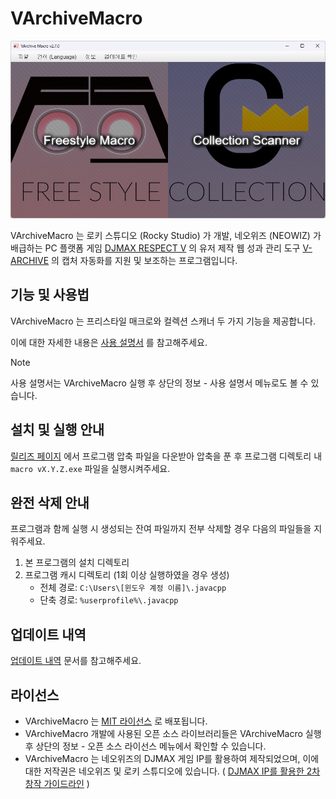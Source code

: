 # VArchiveMacro

![Screenshot](https://github.com/johypark97/VArchiveMacro/blob/main/doc/img/readme.png)

VArchiveMacro 는 로키 스튜디오 (Rocky Studio) 가 개발, 네오위즈 (NEOWIZ) 가 배급하는 PC 플랫폼 게임 [DJMAX RESPECT V](https://store.steampowered.com/app/960170/DJMAX_RESPECT_V/) 의 유저 제작 웹 성과 관리 도구 [V-ARCHIVE](https://v-archive.net/) 의 캡처 자동화를 지원 및 보조하는 프로그램입니다.

## 기능 및 사용법

VArchiveMacro 는 프리스타일 매크로와 컬렉션 스캐너 두 가지 기능을 제공합니다.

이에 대한 자세한 내용은 [사용 설명서](https://github.com/johypark97/VArchiveMacro/blob/main/doc/manual.md) 를 참고해주세요.

> [!NOTE]
>
> 사용 설명서는 VArchiveMacro 실행 후 상단의 정보 - 사용 설명서 메뉴로도 볼 수 있습니다.

## 설치 및 실행 안내

[릴리즈 페이지](https://github.com/johypark97/VArchiveMacro/releases) 에서 프로그램 압축 파일을 다운받아 압축을 푼 후 프로그램 디렉토리 내 `macro vX.Y.Z.exe` 파일을 실행시켜주세요.

## 완전 삭제 안내

프로그램과 함께 실행 시 생성되는 잔여 파일까지 전부 삭제할 경우 다음의 파일들을 지워주세요.

1. 본 프로그램의 설치 디렉토리
1. 프로그램 캐시 디렉토리 (1회 이상 실행하였을 경우 생성)
   - 전체 경로: `C:\Users\[윈도우 계정 이름]\.javacpp`
   - 단축 경로: `%userprofile%\.javacpp`

## 업데이트 내역

[업데이트 내역](https://github.com/johypark97/VArchiveMacro/blob/main/doc/version_history.md) 문서를 참고해주세요.

## 라이선스

- VArchiveMacro 는 [MIT 라이선스](LICENSE) 로 배포됩니다.
- VArchiveMacro 개발에 사용된 오픈 소스 라이브러리들은 VArchiveMacro 실행 후 상단의 정보 - 오픈 소스 라이선스 메뉴에서 확인할 수 있습니다.
- VArchiveMacro 는 네오위즈의 DJMAX 게임 IP를 활용하여 제작되었으며, 이에 대한 저작권은 네오위즈 및 로키 스튜디오에 있습니다. ( [DJMAX IP를 활용한 2차 창작 가이드라인](https://docs.google.com/document/d/e/2PACX-1vSIv-r4O2G99EmEr1tPFZnxOo1Cp9XQtbGeLVT76l18KnvBuV0gnHz4Gm-oYJP2aADg4wqqVe5WUR2j/pub) )
